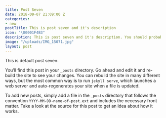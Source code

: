 ```yaml
---
title: Post Seven
date: 2018-09-07 21:09:00 Z
categories:
- new
postTitle: This is post seven and it's description
icon: "\U0001F4B3"
description: This is post seven and it's description. You should probably delete this.
image: "/uploads/IMG_15071.jpg"
layout: post
---
```


This is default post seven.

You’ll find this post in your `_posts` directory. Go ahead and edit it and re-build the site to see your changes. You can rebuild the site in many different ways, but the most common way is to run `jekyll serve`, which launches a web server and auto-regenerates your site when a file is updated.

To add new posts, simply add a file in the `_posts` directory that follows the convention `YYYY-MM-DD-name-of-post.ext` and includes the necessary front matter. Take a look at the source for this post to get an idea about how it works.
